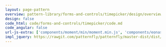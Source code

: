 ```yaml
---
layout: page-pattern
overview: pattern-library/forms-and-controls/timepicker/design/overview.md
design: false
code_html: code/forms-and-controls/timepicker/code.md
code_angular: false
url-js-extra: ['components/moment/min/moment.min.js', 'components/eonasdan-bootstrap-datetimepicker/src/js/bootstrap-datetimepicker.js']
impl_jquery: https://rawgit.com/patternfly/patternfly/master-dist/dist/tests/time-picker.html
---
```

